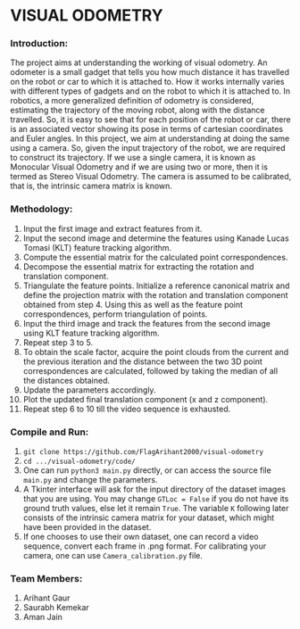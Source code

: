 # VISUAL ODOMETRY

### Introduction:
The project aims at understanding the working of visual odometry. An odometer is a small gadget that tells you how much distance it has travelled on the robot or car to which it is attached to. How it works internally varies with different types of gadgets and on the robot to which it is attached to. In robotics, a more generalized definition of odometry is considered, estimating the trajectory of the moving robot, along with the distance travelled. So, it is easy to see that for each position of the robot or car, there is an associated vector showing its pose in terms of cartesian coordinates and Euler angles. In this project, we aim at understanding at doing the same using a camera. So, given the input trajectory of the robot, we are required to construct its trajectory. If we use a single camera, it is known as Monocular Visual Odometry and if we are using two or more, then it is termed as Stereo Visual Odometry. The camera is assumed to be calibrated, that is, the intrinsic camera matrix is known.

### Methodology:
1. Input the first image and extract features from it.
2. Input the second image and determine the features using Kanade Lucas Tomasi (KLT) feature tracking algorithm.
3. Compute the essential matrix for the calculated point correspondences. 
4. Decompose the essential matrix for extracting the rotation and translation component.
5. Triangulate the feature points. Initialize a reference canonical matrix and define the projection matrix with the rotation and translation component obtained from step 4. Using this as well as the feature point correspondences, perform triangulation of points. 
6. Input the third image and track the features from the second image using KLT feature tracking algorithm.
7. Repeat step 3 to 5. 
8. To obtain the scale factor, acquire the point clouds from the current and the previous iteration and the distance between the two 3D point correspondences are calculated, followed by taking the median of all the distances obtained. 
9. Update the parameters accordingly. 
10. Plot the updated final translation component (x and z component).
11. Repeat step 6 to 10 till the video sequence is exhausted.

### Compile and Run:
1. ```git clone https://github.com/FlagArihant2000/visual-odometry```
2. ```cd .../visual-odometry/code/```
3. One can run ```python3 main.py``` directly, or can access the source file ```main.py``` and change the parameters.
4. A Tkinter interface will ask for the input directory of the dataset images that you are using. You may change ```GTLoc = False``` if you do not have its ground truth values, else let it remain ```True```. The variable ```K``` following later consists of the intrinsic camera matrix for your dataset, which might have been provided in the dataset.
5. If one chooses to use their own dataset, one can record a video sequence, convert each frame in .png format. For calibrating your camera, one can use ```Camera_calibration.py``` file.

### Team Members:

1. Arihant Gaur
2. Saurabh Kemekar
3. Aman Jain
